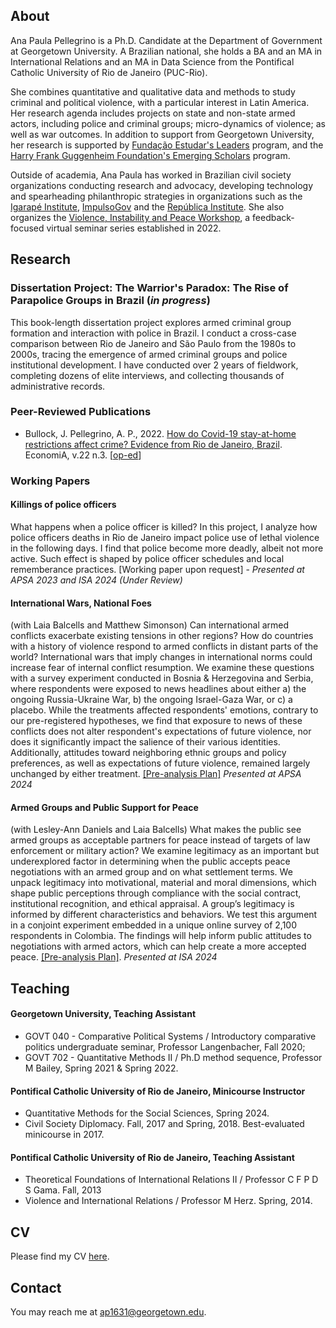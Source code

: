 ## About

Ana Paula Pellegrino is a Ph.D. Candidate at the Department of Government at Georgetown University. A Brazilian national, she holds a BA and an MA in International Relations and an MA in Data Science from the Pontifical Catholic University of Rio de Janeiro (PUC-Rio).

She combines quantitative and qualitative data and methods to study criminal and political violence, with a particular interest in Latin America. Her research agenda includes projects on state and non-state armed actors, including police and criminal groups; micro-dynamics of violence; as well as war outcomes. In addition to support from Georgetown University, her research is supported by [Fundação Estudar's Leaders](https://www.estudar.org.br/) program, and the [Harry Frank Guggenheim Foundation's Emerging Scholars](https://www.hfg.org/2023-emerging-scholars/) program.

Outside of academia, Ana Paula has worked in Brazilian civil society organizations conducting research and advocacy, developing technology and spearheading philanthropic strategies in organizations such as the [Igarapé Institute](https://igarape.org.br/), [ImpulsoGov](https://www.impulsogov.org/) and the [República Institute](https://republica.org/). She also organizes the [Violence, Instability and Peace Workshop](https://vip-workshop.github.io/), a feedback-focused virtual seminar series established in 2022.

## Research

### Dissertation Project: The Warrior's Paradox: The Rise of Parapolice Groups in Brazil  (*in progress*)

This book-length dissertation project explores armed criminal group formation and interaction with police in Brazil. I conduct a cross-case comparison between Rio de Janeiro and São Paulo from the 1980s to 2000s, tracing the emergence of armed criminal groups and police institutional development. I have conducted over 2 years of fieldwork, completing dozens of elite interviews, and collecting thousands of administrative records. 

### Peer-Reviewed Publications

- Bullock, J. Pellegrino, A. P., 2022. [How do Covid-19 stay-at-home restrictions affect crime? Evidence from Rio de Janeiro, Brazil](https://www.sciencedirect.com/science/article/pii/S1517758021000175). EconomiA, v.22 n.3.
[[op-ed](https://pp.nexojornal.com.br/opiniao/2022/Li%C3%A7%C3%B5es-pand%C3%AAmicas-para-pol%C3%ADticas-de-seguran%C3%A7a-p%C3%BAblica-efetivas)]

### Working Papers

#### Killings of police officers
What happens when a police officer is killed? In this project, I analyze how police officers deaths in Rio de Janeiro impact police use of lethal violence in the following days. I find that police become more deadly, albeit not more active. Such effect is shaped by police officer schedules and local rememberance practices. [Working paper upon request] - _Presented at APSA 2023 and ISA 2024 (Under Review)_

#### International Wars, National Foes
(with Laia Balcells and Matthew Simonson)
Can international armed conflicts exacerbate existing tensions in other regions? How do countries with a history of violence respond to armed conflicts in distant parts of the world? International wars that imply changes in international norms could increase fear of internal conflict resumption. We examine these questions with a survey experiment conducted in Bosnia & Herzegovina and Serbia, where respondents were exposed to news headlines about either a) the ongoing Russia-Ukraine War, b) the ongoing Israel-Gaza War, or c) a placebo. While the treatments affected respondents' emotions, contrary to our pre-registered hypotheses, we find that exposure to news of these conflicts does not alter respondent's expectations of future violence, nor does it significantly impact the salience of their various identities. Additionally, attitudes toward neighboring ethnic groups and policy preferences, as well as expectations of future violence, remained largely unchanged by either treatment. [[Pre-analysis Plan]](https://osf.io/3ux8f) _Presented at APSA 2024_

#### Armed Groups and Public Support for Peace
(with Lesley-Ann Daniels and Laia Balcells)
What makes the public see armed groups as acceptable partners for peace instead of targets of law enforcement or military action? We examine legitimacy as an important but underexplored factor in determining when the public accepts peace negotiations with an armed group and on what settlement terms. We unpack legitimacy into motivational, material and moral dimensions, which shape public perceptions through compliance with the social contract, institutional recognition, and ethical appraisal. A group’s legitimacy is informed by different characteristics and behaviors. We test this argument in a conjoint experiment embedded in a unique online survey of 2,100 respondents in Colombia. The findings will help inform public attitudes to negotiations with armed actors, which can help create a more accepted peace. [[Pre-analysis Plan]](https://osf.io/7sfkr). _Presented at ISA 2024_

## Teaching

#### Georgetown University, Teaching Assistant 
- GOVT 040 - Comparative Political Systems / Introductory comparative politics undergraduate seminar, Professor Langenbacher, Fall 2020;
- GOVT 702 - Quantitative Methods II / Ph.D method sequence, Professor M Bailey, Spring 2021 & Spring 2022.

#### Pontifical Catholic University of Rio de Janeiro, Minicourse Instructor 
- Quantitative Methods for the Social Sciences, Spring 2024.
- Civil Society Diplomacy. Fall, 2017 and Spring, 2018. Best-evaluated minicourse in 2017.

#### Pontifical Catholic University of Rio de Janeiro, Teaching Assistant 
- Theoretical Foundations of International Relations II / Professor C F P D S Gama. Fall, 2013
- Violence and International Relations / Professor M Herz. Spring, 2014.


## CV

Please find my CV [here](https://www.dropbox.com/scl/fi/kvej4s37o5orr5q88qlse/Pellegrino_CVSeptember2024.pdf?rlkey=73ygk4qmtibxe200blpajulq5&dl=0).

## Contact

You may reach me at <a href="mailto:ap1631@georgetown.edu">ap1631@georgetown.edu</a>.
